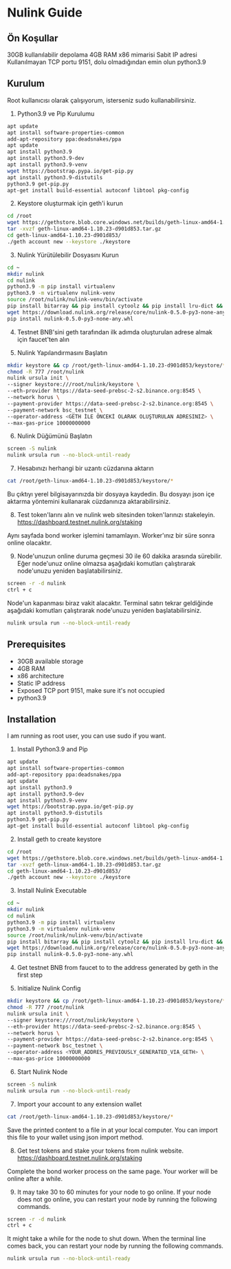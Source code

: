 # Nulink Guide

## Ön Koşullar

30GB kullanılabilir depolama
4GB RAM
x86 mimarisi
Sabit IP adresi
Kullanılmayan TCP portu 9151, dolu olmadığından emin olun
python3.9

## Kurulum

Root kullanıcısı olarak çalışıyorum, isterseniz sudo kullanabilirsiniz.

1. Python3.9 ve Pip Kurulumu

```bash
apt update
apt install software-properties-common
add-apt-repository ppa:deadsnakes/ppa
apt update
apt install python3.9
apt install python3.9-dev
apt install python3.9-venv
wget https://bootstrap.pypa.io/get-pip.py
apt install python3.9-distutils
python3.9 get-pip.py
apt-get install build-essential autoconf libtool pkg-config
```

2. Keystore oluşturmak için geth'i kurun

```bash
cd /root
wget https://gethstore.blob.core.windows.net/builds/geth-linux-amd64-1.10.23-d901d853.tar.gz
tar -xvzf geth-linux-amd64-1.10.23-d901d853.tar.gz
cd geth-linux-amd64-1.10.23-d901d853/
./geth account new --keystore ./keystore
```

3. Nulink Yürütülebilir Dosyasını Kurun
```bash
cd ~
mkdir nulink
cd nulink
python3.9 -m pip install virtualenv
python3.9 -m virtualenv nulink-venv
source /root/nulink/nulink-venv/bin/activate
pip install bitarray && pip install cytoolz && pip install lru-dict && pip install pyethash && pip install pysha3
wget https://download.nulink.org/release/core/nulink-0.5.0-py3-none-any.whl
pip install nulink-0.5.0-py3-none-any.whl
```

4. Testnet BNB'sini geth tarafından ilk adımda oluşturulan adrese almak için faucet'ten alın

5. Nulink Yapılandırmasını Başlatın

```bash
mkdir keystore && cp /root/geth-linux-amd64-1.10.23-d901d853/keystore/* /root/nulink/keystore/
chmod -R 777 /root/nulink
nulink ursula init \
--signer keystore:///root/nulink/keystore \
--eth-provider https://data-seed-prebsc-2-s2.binance.org:8545 \
--network horus \
--payment-provider https://data-seed-prebsc-2-s2.binance.org:8545 \
--payment-network bsc_testnet \
--operator-address <GETH İLE ÖNCEKİ OLARAK OLUŞTURULAN ADRESINIZ> \
--max-gas-price 10000000000
```

6. Nulink Düğümünü Başlatın
```bash
screen -S nulink
nulink ursula run --no-block-until-ready
```

7. Hesabınızı herhangi bir uzantı cüzdanına aktarın

```bash
cat /root/geth-linux-amd64-1.10.23-d901d853/keystore/*
```

Bu çıktıyı yerel bilgisayarınızda bir dosyaya kaydedin. Bu dosyayı json içe aktarma yöntemini kullanarak cüzdanınıza aktarabilirsiniz.

8. Test token'larını alın ve nulink web sitesinden token'larınızı stakeleyin. https://dashboard.testnet.nulink.org/staking

Aynı sayfada bond worker işlemini tamamlayın. Worker'ınız bir süre sonra online olacaktır.

9. Node'unuzun online duruma geçmesi 30 ile 60 dakika arasında sürebilir. Eğer node'unuz online olmazsa aşağıdaki komutları çalıştırarak node'unuzu yeniden başlatabilirsiniz.

```bash 
screen -r -d nulink
ctrl + c
```

Node'un kapanması biraz vakit alacaktır. Terminal satırı tekrar geldiğinde aşağıdaki komutları çalıştırarak node'unuzu yeniden başlatabilirsiniz.

```bash
nulink ursula run --no-block-until-ready
```

## Prerequisites

- 30GB available storage
- 4GB RAM
- x86 architecture
- Static IP address
- Exposed TCP port 9151, make sure it's not occupied
- python3.9

## Installation

I am running as root user, you can use sudo if you want.

1. Install Python3.9 and Pip

```bash
apt update
apt install software-properties-common
add-apt-repository ppa:deadsnakes/ppa
apt update
apt install python3.9
apt install python3.9-dev
apt install python3.9-venv
wget https://bootstrap.pypa.io/get-pip.py
apt install python3.9-distutils
python3.9 get-pip.py
apt-get install build-essential autoconf libtool pkg-config
```

2. Install geth to create keystore

```bash
cd /root
wget https://gethstore.blob.core.windows.net/builds/geth-linux-amd64-1.10.23-d901d853.tar.gz
tar -xvzf geth-linux-amd64-1.10.23-d901d853.tar.gz
cd geth-linux-amd64-1.10.23-d901d853/
./geth account new --keystore ./keystore
```

3. Install Nulink Executable

```bash
cd ~
mkdir nulink
cd nulink
python3.9 -m pip install virtualenv
python3.9 -m virtualenv nulink-venv
source /root/nulink/nulink-venv/bin/activate
pip install bitarray && pip install cytoolz && pip install lru-dict && pip install pyethash && pip install pysha3
wget https://download.nulink.org/release/core/nulink-0.5.0-py3-none-any.whl
pip install nulink-0.5.0-py3-none-any.whl
```

4. Get testnet BNB from faucet to to the address generated by geth in the first step

5. Initialize Nulink Config

```bash
mkdir keystore && cp /root/geth-linux-amd64-1.10.23-d901d853/keystore/* /root/nulink/keystore/
chmod -R 777 /root/nulink
nulink ursula init \
--signer keystore:///root/nulink/keystore \
--eth-provider https://data-seed-prebsc-2-s2.binance.org:8545 \
--network horus \
--payment-provider https://data-seed-prebsc-2-s2.binance.org:8545 \
--payment-network bsc_testnet \
--operator-address <YOUR_ADDRES_PREVIOUSLY_GENERATED_VIA_GETH> \
--max-gas-price 10000000000
```

6. Start Nulink Node

```bash
screen -S nulink
nulink ursula run --no-block-until-ready
```

7. Import your account to any extension wallet

```bash
cat /root/geth-linux-amd64-1.10.23-d901d853/keystore/*
```

Save the printed content to a file in at your local computer. You can import this file to your wallet using json import method.

8. Get test tokens and stake your tokens from nulink website. https://dashboard.testnet.nulink.org/staking

Complete the bond worker process on the same page. Your worker will be online after a while.

9. It may take 30 to 60 minutes for your node to go online. If your node does not go online, you can restart your node by running the following commands.

```bash
screen -r -d nulink
ctrl + c
```

It might take a while for the node to shut down. When the terminal line comes back, you can restart your node by running the following commands.

```bash
nulink ursula run --no-block-until-ready
```